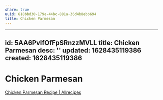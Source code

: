 ```yaml
---
share: true
uuid: 618bbd30-179e-44bc-881a-36d4b8ebb694
title: Chicken Parmesan
---
```

---
id: 5AA6PvIfOfFpSRnzzMVLL
title: Chicken Parmesan
desc: ''
updated: 1628435119386
created: 1628435119386
---

# Chicken Parmesan
[Chicken Parmesan Recipe | Allrecipes](https://www.allrecipes.com/recipe/223042/chicken-parmesan/)
